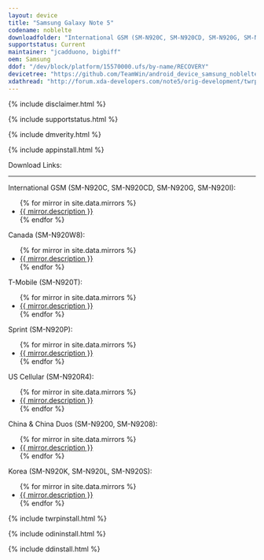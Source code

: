 ```yaml
---
layout: device
title: "Samsung Galaxy Note 5"
codename: noblelte
downloadfolder: "International GSM (SM-N920C, SM-N920CD, SM-N920G, SM-N920I)|noblelte|Canada (SM-N920W8)|nobleltecan|T-Mobile (SM-N920T)|nobleltetmo|Sprint (SM-N920P)|nobleltespr|US Cellular (SM-N920R4)|noblelteusc|China &amp; China Duos (SM-N9200, SM-N9208)|nobleltezt|Korea (SM-N920K, SM-N920L, SM-N920S)|noblelteskt"
supportstatus: Current
maintainer: "jcadduono, bigbiff"
oem: Samsung
ddof: "/dev/block/platform/15570000.ufs/by-name/RECOVERY"
devicetree: "https://github.com/TeamWin/android_device_samsung_noblelte"
xdathread: "http://forum.xda-developers.com/note5/orig-development/twrp-2-8-7-0-official-t3195262"
---
```


{% include disclaimer.html %}

{% include supportstatus.html %}

{% include dmverity.html %}

{% include appinstall.html %}

<div class='page-heading'>Download Links:</div>
<hr />
<p class="text">International GSM (SM-N920C, SM-N920CD, SM-N920G, SM-N920I):</p>
<ul>
{% for mirror in site.data.mirrors %}
  <li>
    <a href="{{ mirror.baseurl }}noblelte">
      {{ mirror.description }}
    </a>
  </li>
{% endfor %}
</ul>
<p class="text">Canada (SM-N920W8):</p>
<ul>
{% for mirror in site.data.mirrors %}
  <li>
    <a href="{{ mirror.baseurl }}nobleltecan">
      {{ mirror.description }}
    </a>
  </li>
{% endfor %}
</ul>
<p class="text">T-Mobile (SM-N920T):</p>
<ul>
{% for mirror in site.data.mirrors %}
  <li>
    <a href="{{ mirror.baseurl }}nobleltetmo">
      {{ mirror.description }}
    </a>
  </li>
{% endfor %}
</ul>
<p class="text">Sprint (SM-N920P):</p>
<ul>
{% for mirror in site.data.mirrors %}
  <li>
    <a href="{{ mirror.baseurl }}nobleltespr">
      {{ mirror.description }}
    </a>
  </li>
{% endfor %}
</ul>
<p class="text">US Cellular (SM-N920R4):</p>
<ul>
{% for mirror in site.data.mirrors %}
  <li>
    <a href="{{ mirror.baseurl }}noblelteusc">
      {{ mirror.description }}
    </a>
  </li>
{% endfor %}
</ul>
<p class="text">China &amp; China Duos (SM-N9200, SM-N9208):</p>
<ul>
{% for mirror in site.data.mirrors %}
  <li>
    <a href="{{ mirror.baseurl }}nobleltezt">
      {{ mirror.description }}
    </a>
  </li>
{% endfor %}
</ul>
<p class="text">Korea (SM-N920K, SM-N920L, SM-N920S):</p>
<ul>
{% for mirror in site.data.mirrors %}
  <li>
    <a href="{{ mirror.baseurl }}noblelteskt">
      {{ mirror.description }}
    </a>
  </li>
{% endfor %}
</ul>

{% include twrpinstall.html %}

{% include odininstall.html %}

{% include ddinstall.html %}
